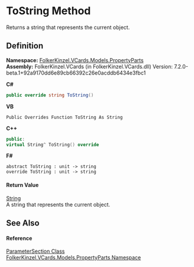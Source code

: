 # ToString Method


Returns a string that represents the current object.



## Definition
**Namespace:** <a href="dbd283d2-4531-056c-7d94-281acad42316.md">FolkerKinzel.VCards.Models.PropertyParts</a>  
**Assembly:** FolkerKinzel.VCards (in FolkerKinzel.VCards.dll) Version: 7.2.0-beta.1+92a9170dd6e89cb66392c26e0acddb6434e3fbc1

**C#**
``` C#
public override string ToString()
```
**VB**
``` VB
Public Overrides Function ToString As String
```
**C++**
``` C++
public:
virtual String^ ToString() override
```
**F#**
``` F#
abstract ToString : unit -> string 
override ToString : unit -> string 
```



#### Return Value
<a href="https://learn.microsoft.com/dotnet/api/system.string" target="_blank" rel="noopener noreferrer">String</a>  
A string that represents the current object.

## See Also


#### Reference
<a href="9ce61c6e-887e-11ed-315e-910e380fb81e.md">ParameterSection Class</a>  
<a href="dbd283d2-4531-056c-7d94-281acad42316.md">FolkerKinzel.VCards.Models.PropertyParts Namespace</a>  
